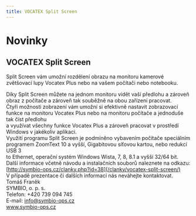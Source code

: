 ```yaml
---
title: VOCATEX Split Screen
---
```

# Novinky

## VOCATEX Split Screen

Split Screen vám umožní rozdělení obrazu na monitoru kamerové zvětšovací lupy Vocatex Plus nebo na vašem počítači nebo notebooku.  
  
Díky Split Screen můžete na jednom monitoru vidět vaší předlohu a zároveň obraz z počítače a zároveň tak souběžně na obou zařízení pracovat.  
Čtyři možnosti zobrazení vám umožní si efektivně nastavit zobrazovací funkce na monitoru Vocatex Plus nebo na monitoru počítače a jednoduše tak číst předlohu  
a využívat všechny funkce Vocatex Plus a zároveň pracovat v prostředí Windows v jakékoliv aplikaci.  
Využití programu Split Screen je podmíněno vybavením počítače speciálním programem ZoomText 10 a vyšší, Gigabitovou síťovou kartou, nebo redukcí USB 3  
to Ethernet, operační systém Windows Wista, 7, 8, 8.1 a vyšší 32/64 bit.  
Další informace včetně návodu a instalačních souborů naleznete na odkazu:  
[http://symbio-ops.cz/clanky.php?id=38](/clanky/vocatex-split-screen/)  
V případě prezentace či dalších informací nás neváhejte kontaktovat.  
Tomáš Franěk  
SYMBIO, o. p. s.  
Telefon: +420 739 094 745  
E-mail: [info@symbio-ops.cz](mailform.php?mail=info@symbio-ops.cz)  
www.symbio-ops.cz